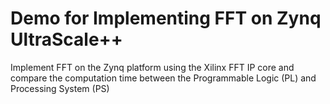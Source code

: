 # Demo for Implementing FFT on Zynq UltraScale++

Implement FFT on the Zynq platform using the Xilinx FFT IP core and compare the computation time between the Programmable Logic (PL) and Processing System (PS) 
